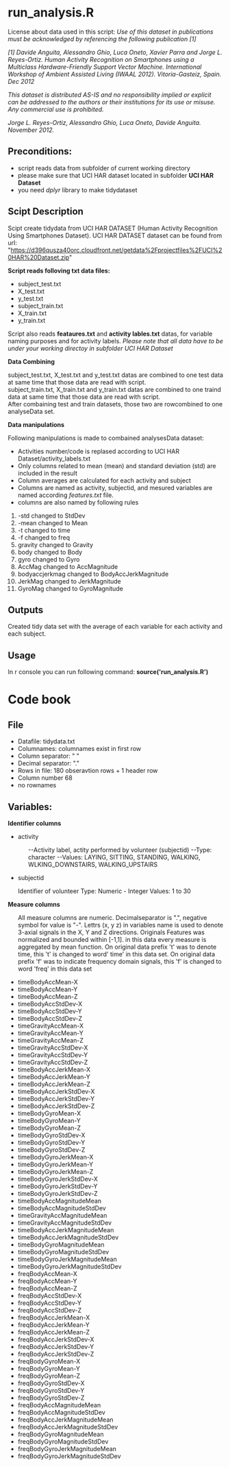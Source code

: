 
run_analysis.R
==============

License about data used in this script:
<em>
Use of this dataset in publications must be acknowledged by referencing the following publication [1] </em>

<em>[1] Davide Anguita, Alessandro Ghio, Luca Oneto, Xavier Parra and Jorge L. Reyes-Ortiz. Human Activity Recognition on Smartphones using a Multiclass Hardware-Friendly Support Vector Machine. International Workshop of Ambient Assisted Living (IWAAL 2012). Vitoria-Gasteiz, Spain. Dec 2012</em>

<em>This dataset is distributed AS-IS and no responsibility implied or explicit can be addressed to the authors or their institutions for its use or misuse. Any commercial use is prohibited.</em>

<em>Jorge L. Reyes-Ortiz, Alessandro Ghio, Luca Oneto, Davide Anguita. November 2012.
</em>

Preconditions:
-----------
<ul>
<li>script reads data from subfolder of current working directory</li>
<li>please make sure that UCI HAR dataset located in subfolder <strong>UCI HAR Dataset</strong></li>
<li>you need <em>dplyr</em> library to make tidydataset</li>
</ul>

Scipt Description
-----------------
Scipt create tidydata from UCI HAR DATASET (Human Activity Recognition Using Smartphones Dataset).
UCI HAR DATASET  dataset can be found from url: "https://d396qusza40orc.cloudfront.net/getdata%2Fprojectfiles%2FUCI%20HAR%20Dataset.zip"

<strong>Script reads folloving txt data files:</strong>
<ul>
<li>subject_test.txt</li>
<li>X_test.txt</li>
<li>y_test.txt</li>
<li>subject_train.txt</li>
<li>X_train.txt</li>
<li>y_train.txt</li>
</ul>

Script also reads <strong>feataures.txt</strong> and <strong>activity lables.txt</strong> datas, for variable naming purposes and for activity labels. 
<em>Please note that all data have to be under your working directoy in subfolder UCI HAR Dataset</em>

<strong>Data Combining</strong>

subject_test.txt, X_test.txt and y_test.txt datas are combined to one test data at same time that those data are read with script.  
subject_train.txt, X_train.txt and y_train.txt datas are combined to one traind data at same time that those data are read with script.  
After combaining test and train datasets, those two are rowcombined to one analyseData set.

<strong>Data manipulations</strong>

Following manipulations is made to combained analysesData dataset:

<ul>
<li>Activities number/code is replased according to UCI HAR Dataset/activity_labels.txt</li>
<li>Only columns related to mean (mean) and standard deviation (std) are included in the result</li>
<li>Column averages are calculated for each activity and subject</li>
<li>Columns are named as activity, subjectid, and mesured variables are named according <em>features.txt</em> file.</li>
<li>columns are also named by following rules</li>
</ul>
<ol>
<li>-std changed to StdDev</li>
<li>-mean changed to Mean</li>
<li>-t changed to time</li>
<li>-f changed to freq</li>
<li>gravity changed to Gravity</li>
<li>body changed to Body</li>
<li>gyro changed to Gyro</li>
<li>AccMag changed to AccMagnitude</li>
<li>bodyaccjerkmag changed to BodyAccJerkMagnitude</li>
<li>JerkMag changed to JerkMagnitude</li>
<li>GyroMag changed to GyroMagnitude</li>
</ol>

Outputs
-------
Created tidy data set with the average of each variable for each activity and each subject.

Usage
-----
In r console you can run following command: <strong>source('run_analysis.R')</strong>

Code book
=========
File
----
<ul>
<li>Datafile: tidydata.txt</li>
<li>Columnames: columnames exist in first row</li>
<li>Column separator: " "</li>
<li>Decimal separator: "."</li>
<li>Rows in file: 180 obseravtion rows + 1 header row</li>
<li>Column number 68</li>
<li>no rownames</li>
</ul>

Variables:
----------
<strong>Identifier columns</strong>
<ul>
<li>activity</li>

<ul>
--Activity label, actity performed by volunteer (subjectid)  
--Type: character  
--Values: LAYING, SITTING, STANDING, WALKING, WLKING_DOWNSTAIRS, WALKING_UPSTAIRS  
</ul>
</ul>
<ul>
<li>subjectid</li>
</ul>

<ul>
Identifier of volunteer  
Type: Numeric - Integer  
Values: 1 to 30
</ul>  

<strong>Measure columns</strong>  
<ul>
All measure columns are numeric. Decimalseparator is ".", negative symbol for value is "-".  
Lettrs (x, y z) in variables name is used to denote 3-axial signals in the X, Y and Z directions.  
Originals Features was normalized and bounded within [-1,1]. in this data every measure is aggregated by mean function.  
On original data prefix 't' was to denote time, this 't' is changed to word' time' in this data set.  
On original data prefix 'f' was to indicate frequency domain signals, this 'f' is changed to word 'freq' in this data set  
</ul>
  
<ul>
<li>timeBodyAccMean-X</li>
<li>timeBodyAccMean-Y</li>
<li>timeBodyAccMean-Z</li>
<li>timeBodyAccStdDev-X</li>
<li>timeBodyAccStdDev-Y</li>
<li>timeBodyAccStdDev-Z</li>
<li>timeGravityAccMean-X</li>
<li>timeGravityAccMean-Y</li>
<li>timeGravityAccMean-Z</li>
<li>timeGravityAccStdDev-X</li>
<li>timeGravityAccStdDev-Y</li>
<li>timeGravityAccStdDev-Z</li>
<li>timeBodyAccJerkMean-X</li>
<li>timeBodyAccJerkMean-Y</li>
<li>timeBodyAccJerkMean-Z</li>
<li>timeBodyAccJerkStdDev-X</li>
<li>timeBodyAccJerkStdDev-Y</li>
<li>timeBodyAccJerkStdDev-Z</li>
<li>timeBodyGyroMean-X</li>
<li>timeBodyGyroMean-Y</li>
<li>timeBodyGyroMean-Z</li>
<li>timeBodyGyroStdDev-X</li>
<li>timeBodyGyroStdDev-Y</li>
<li>timeBodyGyroStdDev-Z</li>
<li>timeBodyGyroJerkMean-X</li>
<li>timeBodyGyroJerkMean-Y</li>
<li>timeBodyGyroJerkMean-Z</li>
<li>timeBodyGyroJerkStdDev-X</li>
<li>timeBodyGyroJerkStdDev-Y</li>
<li>timeBodyGyroJerkStdDev-Z</li>
<li>timeBodyAccMagnitudeMean</li>
<li>timeBodyAccMagnitudeStdDev</li>
<li>timeGravityAccMagnitudeMean</li>
<li>timeGravityAccMagnitudeStdDev</li>
<li>timeBodyAccJerkMagnitudeMean</li>
<li>timeBodyAccJerkMagnitudeStdDev</li>
<li>timeBodyGyroMagnitudeMean</li>
<li>timeBodyGyroMagnitudeStdDev</li>
<li>timeBodyGyroJerkMagnitudeMean</li>
<li>timeBodyGyroJerkMagnitudeStdDev</li>
<li>freqBodyAccMean-X</li>
<li>freqBodyAccMean-Y</li>
<li>freqBodyAccMean-Z</li>
<li>freqBodyAccStdDev-X</li>
<li>freqBodyAccStdDev-Y</li>
<li>freqBodyAccStdDev-Z</li>
<li>freqBodyAccJerkMean-X</li>
<li>freqBodyAccJerkMean-Y</li>
<li>freqBodyAccJerkMean-Z</li>
<li>freqBodyAccJerkStdDev-X</li>
<li>freqBodyAccJerkStdDev-Y</li>
<li>freqBodyAccJerkStdDev-Z</li>
<li>freqBodyGyroMean-X</li>
<li>freqBodyGyroMean-Y</li>
<li>freqBodyGyroMean-Z</li>
<li>freqBodyGyroStdDev-X</li>
<li>freqBodyGyroStdDev-Y</li>
<li>freqBodyGyroStdDev-Z</li>
<li>freqBodyAccMagnitudeMean</li>
<li>freqBodyAccMagnitudeStdDev</li>
<li>freqBodyAccJerkMagnitudeMean</li>
<li>freqBodyAccJerkMagnitudeStdDev</li>
<li>freqBodyGyroMagnitudeMean</li>
<li>freqBodyGyroMagnitudeStdDev</li>
<li>freqBodyGyroJerkMagnitudeMean</li>
<li>freqBodyGyroJerkMagnitudeStdDev</li>
</ul>